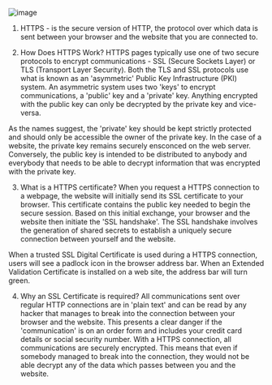 
![image](https://github.com/kmark-n/alx-system_engineering-devops/assets/117804697/6a4024fb-3a2e-4528-b8d6-00cbff6ad0fb)


1. HTTPS - is the secure version of HTTP, the protocol over which data is sent between your browser and the website that you are connected to.

3. How Does HTTPS Work?
HTTPS pages typically use one of two secure protocols to encrypt communications - SSL (Secure Sockets Layer) or TLS (Transport Layer Security). Both the TLS and SSL protocols use what is known as an 'asymmetric' Public Key Infrastructure (PKI) system. An asymmetric system uses two 'keys' to encrypt communications, a 'public' key and a 'private' key. Anything encrypted with the public key can only be decrypted by the private key and vice-versa.

As the names suggest, the 'private' key should be kept strictly protected and should only be accessible the owner of the private key. In the case of a website, the private key remains securely ensconced on the web server. Conversely, the public key is intended to be distributed to anybody and everybody that needs to be able to decrypt information that was encrypted with the private key.

3. What is a HTTPS certificate?
When you request a HTTPS connection to a webpage, the website will initially send its SSL certificate to your browser. This certificate contains the public key needed to begin the secure session. Based on this initial exchange, your browser and the website then initiate the 'SSL handshake'. The SSL handshake involves the generation of shared secrets to establish a uniquely secure connection between yourself and the website.

When a trusted SSL Digital Certificate is used during a HTTPS connection, users will see a padlock icon in the browser address bar. When an Extended Validation Certificate is installed on a web site, the address bar will turn green.

4. Why an SSL Certificate is required?
All communications sent over regular HTTP connections are in 'plain text' and can be read by any hacker that manages to break into the connection between your browser and the website. This presents a clear danger if the 'communication' is on an order form and includes your credit card details or social security number. With a HTTPS connection, all communications are securely encrypted. This means that even if somebody managed to break into the connection, they would not be able decrypt any of the data which passes between you and the website.
